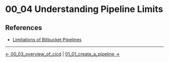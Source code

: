 # 00_04 Understanding Pipeline Limits

## References
- [Limitations of Bitbucket Pipelines](https://support.atlassian.com/bitbucket-cloud/docs/limitations-of-bitbucket-pipelines/)

<!-- FooterStart -->
---
[← 00_03_overview_of_cicd](../00_03_overview_of_cicd/README.md) | [01_01_create_a_pipeline →](../../ch1_pipelines/01_01_create_a_pipeline/README.md)
<!-- FooterEnd -->
